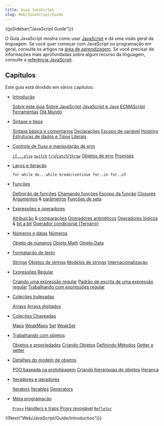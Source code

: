 ```yaml
---
title: Guia JavaScript
slug: Web/JavaScript/Guide
---
```

{{jsSidebar("JavaScript Guide")}}

O Guia JavaScript mostra como usar [JavaScript](/pt-BR/docs/Web/JavaScript) e dá uma visão geral da linguagem. Se você quer começar com JavaScript ou programação em geral, consulte os artigos na [área de aprendizagem](/pt-BR/docs/Aprender/JavaScript). Se você precisar de informações mais aprofundadas sobre algum recurso da linguagem, consulte a [referência JavaScript](/pt-BR/docs/Web/JavaScript/Reference).

## Capítulos

Este guia está dividido em vários capítulos:

- [Introdução](/pt-BR/docs/Web/JavaScript/Guide/Introduction)

  [Sobre este guia](/pt-BR/docs/Web/JavaScript/Guide/Introduction#Onde_encontrar_informações_sobre_JavaScript)
  [Sobre JavaScript](/pt-BR/docs/Web/JavaScript/Guide/Introduction#O_que_é_JavaScript)
  [JavaScript e Java](/pt-BR/docs/Web/JavaScript/Guide/Introduction#JavaScript_and_Java)
  [ECMAScript](/pt-BR/docs/Web/JavaScript/Guide/Introduction#JavaScript_and_the_ECMAScript_Specification)
  [Ferramentas](/pt-BR/docs/Web/JavaScript/Guide/Introduction#Getting_started_with_JavaScript)
  [Olá Mundo](/pt-BR/docs/Web/JavaScript/Guide/Introduction#Hello_world)

- [Sintaxe e tipos](/pt-BR/docs/Web/JavaScript/Guide/Values%2C_variables%2C_and_literals)

  [Sintaxe básica e comentários](/pt-BR/docs/Web/JavaScript/Guide/Values%2C_variables%2C_and_literals#Basics)
  [Declarações](/pt-BR/docs/Web/JavaScript/Guide/Values%2C_variables%2C_and_literals#Declarations)
  [Escopo de variável](/pt-BR/docs/Web/JavaScript/Guide/Values%2C_variables%2C_and_literals#Variable_scope)
  [Hoisting](/pt-BR/docs/Web/JavaScript/Guide/Values%2C_variables%2C_and_literals#Variable_hoisting)
  [Estruturas de dados e Tipos](/pt-BR/docs/Web/JavaScript/Guide/Values%2C_variables%2C_and_literals#Data_structures_and_types)
  [Literais](/pt-BR/docs/Web/JavaScript/Guide/Values%2C_variables%2C_and_literals#Literals)

- [Controle de fluxo e manipulação de erro](/pt-BR/docs/Web/JavaScript/Guide/Declarações)

  [`if...else`](/pt-BR/docs/Web/JavaScript/Guide/Declarações#if...else_statement)
  [`switch`](/pt-BR/docs/Web/JavaScript/Guide/Declarações#switch_statement)
  [`try`/`catch`/`throw`](/pt-BR/docs/Web/JavaScript/Guide/Declarações#Exception_handling_statements)
  [Objetos de erro](/pt-BR/docs/Web/JavaScript/Guide/Declarações#Utilizing_Error_objects)
  [Promises](/pt-BR/docs/Web/JavaScript/Guide/Declarações#Promises)

- [Laços e iteração](/pt-BR/docs/Web/JavaScript/Guide/Lacos_e_iteracoes)

  `for while do...while break/continue for..in for..of`

<!---->

- [Funções](/pt-BR/docs/Web/JavaScript/Guide/Funções)

  [Definição de funções](/pt-BR/docs/Web/JavaScript/Guide/Funções#Defining_functions)
  [Chamando funções](/pt-BR/docs/Web/JavaScript/Guide/Funções#Calling_functions)
  [Escopo da função](/pt-BR/docs/Web/JavaScript/Guide/Funções#Function_scope)
  [Closures](/pt-BR/docs/Web/JavaScript/Guide/Funções#Closures)
  [Argumentos](/pt-BR/docs/Web/JavaScript/Guide/Funções#Using_the_arguments_object) & [parâmetros](/pt-BR/docs/Web/JavaScript/Guide/Funções#Function_parameters)
  [Funções de seta](/pt-BR/docs/Web/JavaScript/Guide/Funções#Arrow_functions)

- [Expressões e operadores](/pt-BR/docs/Web/JavaScript/Guide/Expressions_and_Operators)

  [Atribuição](/pt-BR/docs/Web/JavaScript/Guide/Expressions_and_Operators#Assignment_operators) & [comparações](/pt-BR/docs/Web/JavaScript/Guide/Expressions_and_Operators#Comparison_operators)
  [Operadores aritméticos](/pt-BR/docs/Web/JavaScript/Guide/Expressions_and_Operators#Arithmetic_operators)
  [Operadores lógicos](/pt-BR/docs/Web/JavaScript/Guide/Expressions_and_Operators#Bitwise_operators) & [bit a bit](/pt-BR/docs/Web/JavaScript/Guide/Expressions_and_Operators#Logical_operators)
  [Operador condicional (Ternário)](</pt-BR/docs/Web/JavaScript/Guide/Expressions_and_Operators#Conditional_(ternary)_operator>)

- [Números e datas](/pt-BR/docs/Web/JavaScript/Guide/Numeros_e_datas)
  [Números](/pt-BR/docs/Web/JavaScript/Guide/Numeros_e_datas#Numbers)

  [Objeto de números](/pt-BR/docs/Web/JavaScript/Guide/Numeros_e_datas#Number_object)
  [Objeto Math](/pt-BR/docs/Web/JavaScript/Guide/Numeros_e_datas#Math_object)
  [Objeto Data](/pt-BR/docs/Web/JavaScript/Guide/Numeros_e_datas#Date_object)

- [Formatação de texto](/pt-BR/docs/Web/JavaScript/Guide/Formatando_texto)

  [Strings](/pt-BR/docs/Web/JavaScript/Guide/Formatando_texto#String_literals)
  [Objetos de strings](/pt-BR/docs/Web/JavaScript/Guide/Formatando_texto#String_objects)
  [Modelos de strings](/pt-BR/docs/Web/JavaScript/Guide/Formatando_texto#Multi-line_template_strings)
  [Internacionalização](/pt-BR/docs/Web/JavaScript/Guide/Formatando_texto#Internationalization)

<!---->

- [Expressões Regular](/pt-BR/docs/Web/JavaScript/Guide/Regular_Expressions)

  [Criando uma expressão regular](/pt-BR/docs/Web/JavaScript/Guide/Regular_Expressions#criando_expressao_regular)
  [Padrão de escrita de uma expressão regular](/pt-BR/docs/Web/JavaScript/Guide/Regular_Expressions#escrita_expressao_regular)
  [Trabalhando com expressões regular](/pt-BR/docs/Web/JavaScript/Guide/Regular_Expressions#trabalhando_expressao_regular)

- [Coleções Indexadas](/pt-BR/docs/Web/JavaScript/Guide/Indexed_collections)

  [Arrays](/pt-BR/docs/Web/JavaScript/Guide/Indexed_collections#Array_object)
  [Arrays digitados](/pt-BR/docs/Web/JavaScript/Guide/Indexed_collections#Typed_Arrays)

- [Coleções Chaveadas](/pt-BR/docs/Web/JavaScript/Guide/Keyed_collections)

  [Maps](/pt-BR/docs/Web/JavaScript/Guide/Keyed_collections#Map_object)
  [WeakMaps](/pt-BR/docs/Web/JavaScript/Guide/Keyed_collections#WeakMap_object)
  [Set](/pt-BR/docs/Web/JavaScript/Guide/Keyed_collections#Set_object)
  [WeakSet](/pt-BR/docs/Web/JavaScript/Guide/Keyed_collections#WeakSet_object)

- [Trabalhando com objetos](/pt-BR/docs/Web/JavaScript/Guide/Working_with_Objects)

  [Objetos e propriedades](/pt-BR/docs/Web/JavaScript/Guide/Working_with_Objects#Objects_and_properties)
  [Criando Objetos](/pt-BR/docs/Web/JavaScript/Guide/Working_with_Objects#Creating_new_objects)
  [Definindo Métodos](/pt-BR/docs/Web/JavaScript/Guide/Working_with_Objects#Defining_methods)
  [Getter e setter](/pt-BR/docs/Web/JavaScript/Guide/Working_with_Objects#Defining_getters_and_setters)

<!---->

- [Detalhes do modelo de objetos](/pt-BR/docs/Web/JavaScript/Guide/Details_of_the_Object_Model)

  [POO baseada na prototipagem](/pt-BR/docs/Web/JavaScript/Guide/Details_of_the_Object_Model#Class-based_vs._prototype-based_languages)
  [Criando hierarquias de objetos](/pt-BR/docs/Web/JavaScript/Guide/Details_of_the_Object_Model#Creating_the_hierarchy)
  [Herança](/pt-BR/docs/Web/JavaScript/Guide/Details_of_the_Object_Model#Property_inheritance_revisited)

- [Iteradores e geradores](/pt-BR/docs/Web/JavaScript/Guide/Iterators_and_Generators)

  [Iterators](/pt-BR/docs/Web/JavaScript/Guide/Iterators_and_Generators#Iterators)
  [Iterables](/pt-BR/docs/Web/JavaScript/Guide/Iterators_and_Generators#Iterables)
  [Generators](/pt-BR/docs/Web/JavaScript/Guide/Iterators_and_Generators#Generators)

- [Meta programação](/pt-BR/docs/Web/JavaScript/Guide/Meta_programming)

  [`Proxy`](/pt-BR/docs/Web/JavaScript/Guide/Meta_programming#Proxies)
  [Handlers e traps](/pt-BR/docs/Web/JavaScript/Guide/Meta_programming#Handlers_and_traps)
  [Proxy revogável](/pt-BR/docs/Web/JavaScript/Guide/Meta_programming#Revocable_Proxy)
  [`Refletor`](/pt-BR/docs/Web/JavaScript/Guide/Meta_programming#Reflection)

{{Next("Web/JavaScript/Guide/Introduction")}}
